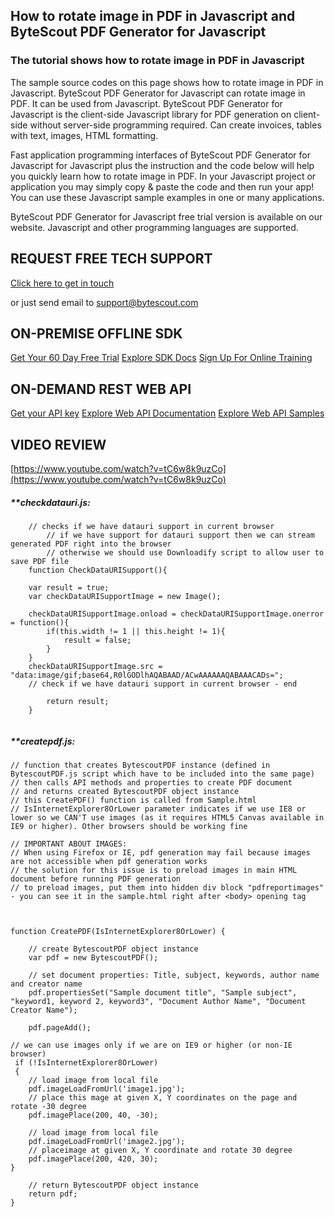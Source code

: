 ## How to rotate image in PDF in Javascript and ByteScout PDF Generator for Javascript

### The tutorial shows how to rotate image in PDF in Javascript

The sample source codes on this page shows how to rotate image in PDF in Javascript. ByteScout PDF Generator for Javascript can rotate image in PDF. It can be used from Javascript. ByteScout PDF Generator for Javascript is the client-side Javascript library for PDF generation on client-side without server-side programming required. Can create invoices, tables with text, images, HTML formatting.

Fast application programming interfaces of ByteScout PDF Generator for Javascript for Javascript plus the instruction and the code below will help you quickly learn how to rotate image in PDF. In your Javascript project or application you may simply copy & paste the code and then run your app! You can use these Javascript sample examples in one or many applications.

ByteScout PDF Generator for Javascript free trial version is available on our website. Javascript and other programming languages are supported.

## REQUEST FREE TECH SUPPORT

[Click here to get in touch](https://bytescout.zendesk.com/hc/en-us/requests/new?subject=ByteScout%20PDF%20Generator%20for%20Javascript%20Question)

or just send email to [support@bytescout.com](mailto:support@bytescout.com?subject=ByteScout%20PDF%20Generator%20for%20Javascript%20Question) 

## ON-PREMISE OFFLINE SDK 

[Get Your 60 Day Free Trial](https://bytescout.com/download/web-installer?utm_source=github-readme)
[Explore SDK Docs](https://bytescout.com/documentation/index.html?utm_source=github-readme)
[Sign Up For Online Training](https://academy.bytescout.com/)


## ON-DEMAND REST WEB API

[Get your API key](https://pdf.co/documentation/api?utm_source=github-readme)
[Explore Web API Documentation](https://pdf.co/documentation/api?utm_source=github-readme)
[Explore Web API Samples](https://github.com/bytescout/ByteScout-SDK-SourceCode/tree/master/PDF.co%20Web%20API)

## VIDEO REVIEW

[https://www.youtube.com/watch?v=tC6w8k9uzCo](https://www.youtube.com/watch?v=tC6w8k9uzCo)




<!-- code block begin -->

##### ****checkdatauri.js:**
    
```
	// checks if we have datauri support in current browser
        // if we have support for datauri support then we can stream generated PDF right into the browser
        // otherwise we should use Downloadify script to allow user to save PDF file
	function CheckDataURISupport(){

	var result = true;
	var checkDataURISupportImage = new Image();

	checkDataURISupportImage.onload = checkDataURISupportImage.onerror = function(){
		if(this.width != 1 || this.height != 1){
			result = false;
		}
	}
	checkDataURISupportImage.src = "data:image/gif;base64,R0lGODlhAQABAAD/ACwAAAAAAQABAAACADs=";
	// check if we have datauri support in current browser - end

		return result;
	}


```

<!-- code block end -->    

<!-- code block begin -->

##### ****createpdf.js:**
    
```
// function that creates BytescoutPDF instance (defined in BytescoutPDF.js script which have to be included into the same page)
// then calls API methods and properties to create PDF document
// and returns created BytescoutPDF object instance
// this CreatePDF() function is called from Sample.html
// IsInternetExplorer8OrLower parameter indicates if we use IE8 or lower so we CAN'T use images (as it requires HTML5 Canvas available in IE9 or higher). Other browsers should be working fine

// IMPORTANT ABOUT IMAGES: 
// When using Firefox or IE, pdf generation may fail because images are not accessible when pdf generation works
// the solution for this issue is to preload images in main HTML document before running PDF generation
// to preload images, put them into hidden div block "pdfreportimages" - you can see it in the sample.html right after <body> opening tag



function CreatePDF(IsInternetExplorer8OrLower) {

    // create BytescoutPDF object instance
    var pdf = new BytescoutPDF();

    // set document properties: Title, subject, keywords, author name and creator name
    pdf.propertiesSet("Sample document title", "Sample subject", "keyword1, keyword 2, keyword3", "Document Author Name", "Document Creator Name");

    pdf.pageAdd();

// we can use images only if we are on IE9 or higher (or non-IE browser)
 if (!IsInternetExplorer8OrLower)
 {
    // load image from local file
    pdf.imageLoadFromUrl('image1.jpg');
    // place this mage at given X, Y coordinates on the page and rotate -30 degree
    pdf.imagePlace(200, 40, -30);

    // load image from local file
    pdf.imageLoadFromUrl('image2.jpg');
    // placeimage at given X, Y coordinate and rotate 30 degree
    pdf.imagePlace(200, 420, 30);
}

    // return BytescoutPDF object instance
    return pdf;
}


```

<!-- code block end -->